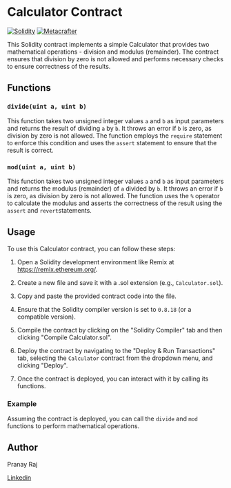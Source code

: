 # Calculator Contract
[![Solidity](https://img.shields.io/badge/Solidity-0.8.18-blue)](https://soliditylang.org/)
[![Metacrafter](https://img.shields.io/badge/Metacrafter-Amazing-orange)](https://www.metacrafters.io/)

This Solidity contract implements a simple Calculator that provides two mathematical operations - division and modulus (remainder). The contract ensures that division by zero is not allowed and performs necessary checks to ensure correctness of the results.

## Functions

### `divide(uint a, uint b)`

This function takes two unsigned integer values `a` and `b` as input parameters and returns the result of dividing `a` by `b`. It throws an error if `b` is zero, as division by zero is not allowed. The function employs the `require` statement to enforce this condition and uses the `assert` statement to ensure that the result is correct.

### `mod(uint a, uint b)`

This function takes two unsigned integer values `a` and `b` as input parameters and returns the modulus (remainder) of `a` divided by `b`. It throws an error if `b` is zero, as division by zero is not allowed. The function uses the `%` operator to calculate the modulus and asserts the correctness of the result using the `assert` and `revert`statements.

## Usage

To use this Calculator contract, you can follow these steps:

1. Open a Solidity development environment like Remix at https://remix.ethereum.org/.

2. Create a new file and save it with a .sol extension (e.g., `Calculator.sol`).

3. Copy and paste the provided contract code into the file.

4. Ensure that the Solidity compiler version is set to `0.8.18` (or a compatible version).

5. Compile the contract by clicking on the "Solidity Compiler" tab and then clicking "Compile Calculator.sol".

6. Deploy the contract by navigating to the "Deploy & Run Transactions" tab, selecting the `Calculator` contract from the dropdown menu, and clicking "Deploy".

7. Once the contract is deployed, you can interact with it by calling its functions.

### Example

Assuming the contract is deployed, you can call the `divide` and `mod` functions to perform mathematical operations.

## Author

Pranay Raj

[Linkedin](https://www.linkedin.com/in/masterpranay1)